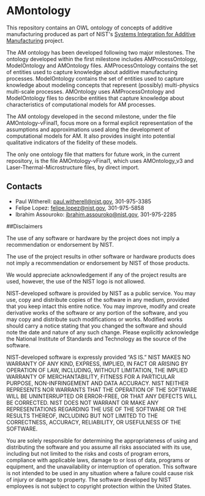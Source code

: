 # AMontology

This repository contains an OWL ontology of concepts of additive manufacturing produced as part of NIST's [Systems Integration  for Additive Manufacturing](http://www.nist.gov/el/msid/lifecycle/sifam.cfm) project. 

The AM ontology has been developed following two major milestones. The ontology developed within the first milestone includes AMProcessOntology, ModelOntology and AMOntology files. AMProcessOntology contains the set of entities used to capture knowledge about additive manufacturing processes. ModelOntology contains the set of entities used to capture knowledge about modeling concepts that represent (possibly) multi-physics multi-scale processes. AMOntology uses AMProcessOntology and ModelOntology files to describe entities that capture knowledge about characteristics of computational models for AM processes.

The AM ontology developed in the second milestone, under the file AMOntology-vFinal1, focus more on a formal explicit representation of the assumptions and approximations used along the development of computational models for AM. It also provides insight into potential qualitative indicators of the fidelity of these models. 

The only one ontology file that matters for future work, in the current repository, is the file AMOntology-vFinal1, which uses AMOntology_v3 and Laser-Thermal-Microstructure files, by direct import.

## Contacts
* Paul Witherell: paul.witherell@nist.gov, 301-975-3385
* Felipe Lopez: felipe.lopez@nist.gov, 301-975-5858
* Ibrahim Assouroko: ibrahim.assouroko@nist.gov, 301-975-2285


##Disclaimers

The use of any software or hardware by the project does not imply a recommendation or endorsement by NIST.

The use of the project results in other software or hardware products does not imply a recommendation or endorsement by NIST of those products.

We would appreciate acknowledgement if any of the project results are used, however, the use of the NIST logo is not allowed.

NIST-developed software is provided by NIST as a public service. You may use, copy and distribute copies of the software in any medium, provided that you keep intact this entire notice. You may improve, modify and create derivative works of the software or any portion of the software, and you may copy and distribute such modifications or works. Modified works should carry a notice stating that you changed the software and should note the date and nature of any such change. Please explicitly acknowledge the National Institute of Standards and Technology as the source of the software.

NIST-developed software is expressly provided “AS IS.” NIST MAKES NO WARRANTY OF ANY KIND, EXPRESS, IMPLIED, IN FACT OR ARISING BY OPERATION OF LAW, INCLUDING, WITHOUT LIMITATION, THE IMPLIED WARRANTY OF MERCHANTABILITY, FITNESS FOR A PARTICULAR PURPOSE, NON-INFRINGEMENT AND DATA ACCURACY. NIST NEITHER REPRESENTS NOR WARRANTS THAT THE OPERATION OF THE SOFTWARE WILL BE UNINTERRUPTED OR ERROR-FREE, OR THAT ANY DEFECTS WILL BE CORRECTED. NIST DOES NOT WARRANT OR MAKE ANY REPRESENTATIONS REGARDING THE USE OF THE SOFTWARE OR THE RESULTS THEREOF, INCLUDING BUT NOT LIMITED TO THE CORRECTNESS, ACCURACY, RELIABILITY, OR USEFULNESS OF THE SOFTWARE.

You are solely responsible for determining the appropriateness of using and distributing the software and you assume all risks associated with its use, including but not limited to the risks and costs of program errors, compliance with applicable laws, damage to or loss of data, programs or equipment, and the unavailability or interruption of operation. This software is not intended to be used in any situation where a failure could cause risk of injury or damage to property. The software developed by NIST employees is not subject to copyright protection within the United States.
